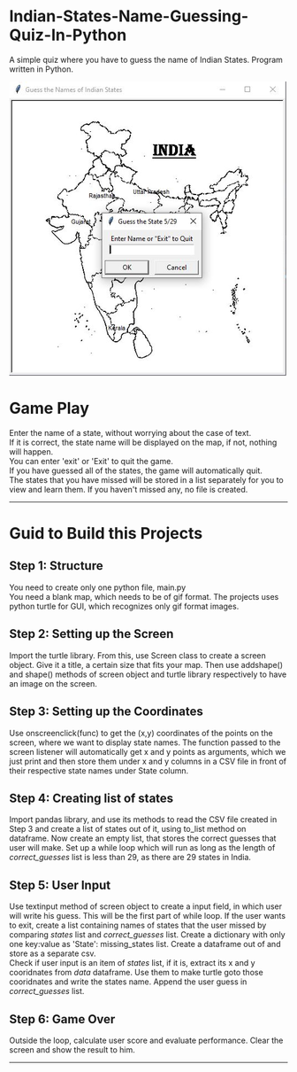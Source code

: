 # Indian-States-Name-Guessing-Quiz-In-Python
A simple quiz where you have to guess the name of Indian States. Program written in Python.

<div>
  <img src="./code_output.JPG" alt='Code Output'>
</div>

# Game Play
Enter the name of a state, without worrying about the case of text. <br>
If it is correct, the state name will be displayed on the map, if not, nothing will happen. <br>
You can enter 'exit' or 'Exit' to quit the game. <br>
If you have guessed all of the states, the game will automatically quit. <br>
The states that you have missed will be stored in a list separately for you to view and learn them. If you haven't missed any, no file is created.

<hr>

# Guid to Build this Projects

<h2> Step 1: Structure </h2>
<p>
  You need to create only one python file, main.py <br>
  You need a blank map, which needs to be of gif format. The projects uses python turtle for GUI, which recognizes only gif format images.
</p>

<h2> Step 2: Setting up the Screen </h2>
<p>
  Import the turtle library. From this, use Screen class to create a screen object. Give it a title, a certain size that fits your map. Then use addshape() and shape() methods of screen object and turtle library respectively to have an image on the screen.
</p>

<h2> Step 3: Setting up the Coordinates </h2>
<p>
  Use onscreenclick(func) to get the (x,y) coordinates of the points on the screen, where we want to display state names. The function passed to the screen listener will automatically get x and y points as arguments, which we just print and then store them under x and y columns in a CSV file in front of their respective state names under State column.
</p>

<h2> Step 4: Creating list of states </h2>
<p>
  Import pandas library, and use its methods to read the CSV file created in Step 3 and create a list of states out of it, using to_list method on dataframe.
  Now create an empty list, that stores the correct guesses that user will make. Set up a while loop which will run as long as the length of <em>correct_guesses</em> list is less than 29, as there are 29 states in India.
</p>

<h2> Step 5: User Input </h2>
<p>
  Use textinput method of screen object to create a input field, in which user will write his guess. This will be the first part of while loop. If the user wants to exit, create a list containing names of states that the user missed by comparing <em>states</em> list and <em>correct_guesses</em> list. Create a dictionary with only one key:value as 'State': missing_states list. Create a dataframe out of and store as a separate csv. <br>
  Check if user input is an item of <em>states</em> list, if it is, extract its x and y cooridnates from <em>data</em> dataframe. Use them to make turtle goto those cooridnates and write the states name. Append the user guess in <em>correct_guesses</em> list.
</p>

<h2> Step 6: Game Over </h2>
<p>
  Outside the loop, calculate user score and evaluate performance. Clear the screen and show the result to him.
</p>

<hr>

